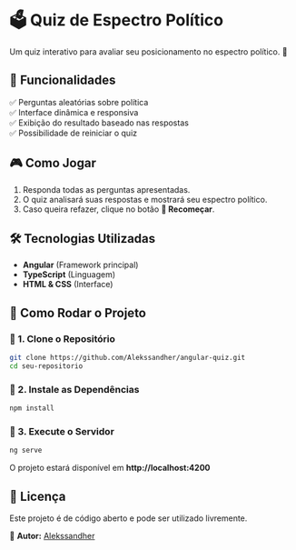 # 🗳️ Quiz de Espectro Político  

Um quiz interativo para avaliar seu posicionamento no espectro político. 🚀  

## 📌 Funcionalidades  

✅ Perguntas aleatórias sobre política  
✅ Interface dinâmica e responsiva  
✅ Exibição do resultado baseado nas respostas  
✅ Possibilidade de reiniciar o quiz  

## 🎮 Como Jogar  

1. Responda todas as perguntas apresentadas.  
2. O quiz analisará suas respostas e mostrará seu espectro político.  
3. Caso queira refazer, clique no botão **🔄 Recomeçar**.  

## 🛠️ Tecnologias Utilizadas  

- **Angular** (Framework principal)  
- **TypeScript** (Linguagem)  
- **HTML & CSS** (Interface)  

## 🚀 Como Rodar o Projeto  

### 🔹 1. Clone o Repositório  
```sh
git clone https://github.com/Alekssandher/angular-quiz.git
cd seu-repositorio
```

### 🔹 2. Instale as Dependências  
```sh
npm install
```

### 🔹 3. Execute o Servidor  
```sh
ng serve
```
O projeto estará disponível em **http://localhost:4200**  

## 📜 Licença  
Este projeto é de código aberto e pode ser utilizado livremente.  

📌 **Autor:** [Alekssandher](https://github.com/Alekssandher)  
